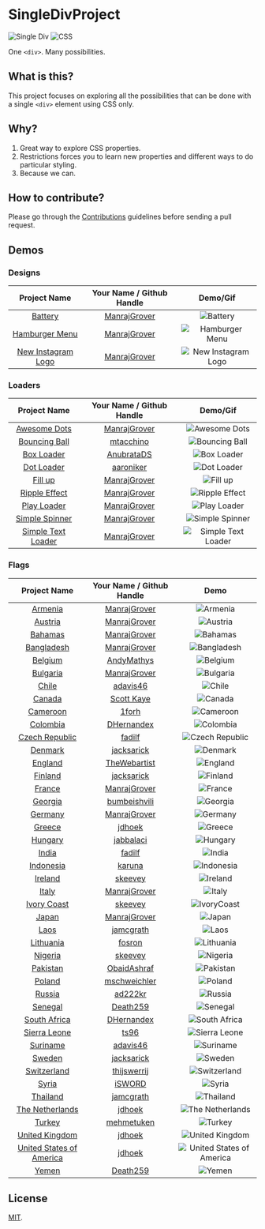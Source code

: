 # SingleDivProject
![Single Div](https://img.shields.io/badge/Single%20Div-Yes-brightgreen.svg) ![CSS](https://img.shields.io/badge/CSS-Yes-brightgreen.svg)

One `<div>`. Many possibilities.

## What is this?

This project focuses on exploring all the possibilities that can be done with a single `<div>` element using CSS only.

## Why?

1. Great way to explore CSS properties.
2. Restrictions forces you to learn new properties and different ways to do particular styling.
3. Because we can.

## How to contribute?

Please go through the [Contributions](https://github.com/ManrajGrover/SingleDivProject/blob/master/CONTRIBUTIONS.md) guidelines before sending a pull request.

## Demos

### Designs
| Project Name | Your Name / Github Handle | Demo/Gif |
| :---: | :---: | :---: |
| [Battery](https://github.com/ManrajGrover/SingleDivProject/blob/master/Designs/Battery.html) | [ManrajGrover](https://github.com/ManrajGrover) | ![Battery](https://github.com/ManrajGrover/SingleDivProject/blob/master/Assets/Battery.gif) |
| [Hamburger Menu](https://github.com/ManrajGrover/SingleDivProject/blob/master/Designs/Hamburger.html) | [ManrajGrover](https://github.com/ManrajGrover) | ![Hamburger Menu](https://github.com/ManrajGrover/SingleDivProject/blob/master/Assets/Hamburger.png) |
| [New Instagram Logo](https://github.com/ManrajGrover/SingleDivProject/blob/master/Designs/Instagram%20New%20Logo.html) | [ManrajGrover](https://github.com/ManrajGrover) | ![New Instagram Logo](https://github.com/ManrajGrover/SingleDivProject/blob/master/Assets/instagram.jpg) |

### Loaders

| Project Name | Your Name / Github Handle | Demo/Gif |
| :---: | :---: | :---: |
| [Awesome Dots](https://github.com/ManrajGrover/SingleDivProject/blob/master/Loaders/Awesome%20Dots.html) |  [ManrajGrover](https://github.com/ManrajGrover) | ![Awesome Dots](https://github.com/ManrajGrover/SingleDivProject/blob/master/Assets/Awesome%20Dots.gif) |
| [Bouncing Ball](https://github.com/ManrajGrover/SingleDivProject/blob/master/Loaders/Bouncing%20Ball.html) |  [mtacchino](https://github.com/mtacchino) | ![Bouncing Ball](https://github.com/ManrajGrover/SingleDivProject/blob/master/Assets/Bouncing%20Ball.gif) |
| [Box Loader](https://github.com/ManrajGrover/SingleDivProject/blob/master/Loaders/Box%20Loader.html) |  [AnubrataDS](https://github.com/anubratads) | ![Box Loader](https://github.com/ManrajGrover/SingleDivProject/blob/master/Assets/Box%20Loader.gif) |
| [Dot Loader](https://github.com/ManrajGrover/SingleDivProject/blob/master/Loaders/Dot%20Loader.html) |  [aaroniker](https://github.com/aaroniker) | ![Dot Loader](https://github.com/ManrajGrover/SingleDivProject/blob/master/Assets/Dot%20Loader.gif) |
| [Fill up](https://github.com/ManrajGrover/SingleDivProject/blob/master/Loaders/Fill%20up.html) |  [ManrajGrover](https://github.com/ManrajGrover) | ![Fill up](https://github.com/ManrajGrover/SingleDivProject/blob/master/Assets/Fill%20up.gif) |
| [Ripple Effect](https://github.com/ManrajGrover/SingleDivProject/blob/master/Loaders/Ripple%20Effect.html) |  [ManrajGrover](https://github.com/ManrajGrover) | ![Ripple Effect](https://github.com/ManrajGrover/SingleDivProject/blob/master/Assets/Ripple%20Effect.gif) |
| [Play Loader](https://github.com/ManrajGrover/SingleDivProject/blob/master/Loaders/Play%20Loader.html) | [ManrajGrover](https://github.com/ManrajGrover) | ![Play Loader](https://raw.githubusercontent.com/ManrajGrover/SingleDivProject/master/Assets/Play%20Loader.gif) |
| [Simple Spinner](https://github.com/ManrajGrover/SingleDivProject/blob/master/Loaders/Simple%20Spinner.html) |  [ManrajGrover](https://github.com/ManrajGrover) | ![Simple Spinner](https://github.com/ManrajGrover/SingleDivProject/blob/master/Assets/Simple%20Spinner.gif) |
| [Simple Text Loader](https://github.com/ManrajGrover/SingleDivProject/blob/master/Loaders/Simple%20Text%20Loader.html) |  [ManrajGrover](https://github.com/ManrajGrover) | ![Simple Text Loader](https://github.com/ManrajGrover/SingleDivProject/blob/master/Assets/Simple%20Text%20Loader.gif) |

### Flags

| Project Name | Your Name / Github Handle | Demo |
| :---: | :---: | :---: |
| [Armenia](https://github.com/ManrajGrover/SingleDivProject/blob/master/Flags/Armenia.html) | [ManrajGrover](https://github.com/ManrajGrover) | ![Armenia](https://github.com/ManrajGrover/SingleDivProject/blob/master/Assets/Armenia.png) |
| [Austria](https://github.com/ManrajGrover/SingleDivProject/blob/master/Flags/Austria.html) | [ManrajGrover](https://github.com/ManrajGrover) | ![Austria](https://github.com/ManrajGrover/SingleDivProject/blob/master/Assets/Austria.png) |
| [Bahamas](https://github.com/ManrajGrover/SingleDivProject/blob/master/Flags/Bahamas.html) | [ManrajGrover](https://github.com/ManrajGrover) | ![Bahamas](https://github.com/ManrajGrover/SingleDivProject/blob/master/Assets/Bahamas.png) |
| [Bangladesh](https://github.com/ManrajGrover/SingleDivProject/blob/master/Flags/Bangladesh.html) | [ManrajGrover](https://github.com/ManrajGrover) | ![Bangladesh](https://github.com/ManrajGrover/SingleDivProject/blob/master/Assets/Bangladesh.png) |
| [Belgium](https://github.com/ManrajGrover/SingleDivProject/blob/master/Flags/Belgium.html) | [AndyMathys](https://github.com/AndyMathys) | ![Belgium](https://github.com/ManrajGrover/SingleDivProject/blob/master/Assets/Belgium.png) |
| [Bulgaria](https://github.com/ManrajGrover/SingleDivProject/blob/master/Flags/Bulgaria.html) | [ManrajGrover](https://github.com/ManrajGrover) | ![Bulgaria](https://github.com/ManrajGrover/SingleDivProject/blob/master/Assets/Bulgaria.png) |
| [Chile](https://github.com/ManrajGrover/SingleDivProject/blob/master/Flags/chile.html) | [adavis46](https://github.com/adavis46) | ![Chile](https://github.com/ManrajGrover/SingleDivProject/blob/master/Assets/chile.PNG) |
| [Canada](https://github.com/ManrajGrover/SingleDivProject/blob/master/Flags/Canada.html) | [Scott Kaye](https://github.com/ScottKaye) | ![Canada](https://github.com/ManrajGrover/SingleDivProject/blob/master/Assets/Canada.png) |
| [Cameroon](https://github.com/ManrajGrover/SingleDivProject/blob/master/Flags/Cameroon.html) | [1forh](https://github.com/1forh) | ![Cameroon](https://github.com/ManrajGrover/SingleDivProject/blob/master/Assets/Cameroon.png) |
| [Colombia](https://github.com/ManrajGrover/SingleDivProject/blob/master/Flags/Colombia.html) | [DHernandex](https://github.com/dhernandex) | ![Colombia](https://github.com/ManrajGrover/SingleDivProject/blob/master/Assets/Colombia.png)
| [Czech Republic](https://github.com/ManrajGrover/SingleDivProject/blob/master/Flags/CzechRepublic.html) | [fadilf](https://github.com/fadilf) | ![Czech Republic](https://github.com/ManrajGrover/SingleDivProject/blob/master/Assets/CzechRepublic.png)
| [Denmark](https://github.com/ManrajGrover/SingleDivProject/blob/master/Flags/Denmark.html) | [jacksarick](https://github.com/jacksarick) | ![Denmark](https://github.com/ManrajGrover/SingleDivProject/blob/master/Assets/Denmark.png) |
| [England](https://github.com/ManrajGrover/SingleDivProject/blob/master/Flags/England.html) | [TheWebartist](https://github.com/TheWebartist) | ![England](https://github.com/ManrajGrover/SingleDivProject/blob/master/Assets/England.png) |
| [Finland](https://github.com/ManrajGrover/SingleDivProject/blob/master/Flags/Finland.html) | [jacksarick](https://github.com/jacksarick) | ![Finland](https://github.com/ManrajGrover/SingleDivProject/blob/master/Assets/Finland.png) |
| [France](https://github.com/ManrajGrover/SingleDivProject/blob/master/Flags/France.html) | [ManrajGrover](https://github.com/ManrajGrover) | ![France](https://github.com/ManrajGrover/SingleDivProject/blob/master/Assets/France.png) |
| [Georgia](https://github.com/ManrajGrover/SingleDivProject/blob/master/Flags/Georgia.html) | [bumbeishvili](https://github.com/bumbeishvili) | ![Georgia](https://github.com/ManrajGrover/SingleDivProject/blob/master/Assets/Georgia.png) |
| [Germany](https://github.com/ManrajGrover/SingleDivProject/blob/master/Flags/Germany.html) | [ManrajGrover](https://github.com/ManrajGrover) | ![Germany](https://github.com/ManrajGrover/SingleDivProject/blob/master/Assets/Germany.png) |
| [Greece](https://github.com/ManrajGrover/SingleDivProject/blob/master/Flags/Greece.html) | [jdhoek](https://github.com/jdhoek) | ![Greece](https://github.com/ManrajGrover/SingleDivProject/blob/master/Assets/Greece.png) |
| [Hungary](https://github.com/ManrajGrover/SingleDivProject/blob/master/Flags/Hungary.html) | [jabbalaci](https://github.com/jabbalaci) | ![Hungary](https://github.com/ManrajGrover/SingleDivProject/blob/master/Assets/Hungary.png) |
| [India](https://github.com/ManrajGrover/SingleDivProject/blob/master/Flags/India.html) | [fadilf](https://github.com/fadilf) | ![India](https://github.com/ManrajGrover/SingleDivProject/blob/master/Assets/India.png) |
| [Indonesia](https://github.com/ManrajGrover/SingleDivProject/blob/master/Flags/Indonesia.html) | [karuna](https://github.com/karuna) | ![Indonesia](https://github.com/ManrajGrover/SingleDivProject/blob/master/Assets/Indonesia.png) |
| [Ireland](https://github.com/ManrajGrover/SingleDivProject/blob/master/Flags/Ireland.html) | [skeevey](https://github.com/skeevey) | ![Ireland](https://github.com/ManrajGrover/SingleDivProject/blob/master/Assets/Ireland.png) |
| [Italy](https://github.com/ManrajGrover/SingleDivProject/blob/master/Flags/Italy.html) | [ManrajGrover](https://github.com/ManrajGrover) | ![Italy](https://github.com/ManrajGrover/SingleDivProject/blob/master/Assets/Italy.png) |
| [Ivory Coast](https://github.com/ManrajGrover/SingleDivProject/blob/master/Flags/IvoryCoast.html) | [skeevey](https://github.com/skeevey) | ![IvoryCoast](https://github.com/ManrajGrover/SingleDivProject/blob/master/Assets/IvoryCoast.png) |
| [Japan](https://github.com/ManrajGrover/SingleDivProject/blob/master/Flags/Japan.html) | [ManrajGrover](https://github.com/ManrajGrover) | ![Japan](https://github.com/ManrajGrover/SingleDivProject/blob/master/Assets/Japan.png) |
|[Laos](https://github.com/ManrajGrover/SingleDivProject/blob/master/Flags/Laos.html) | [jamcgrath](https://github.com/jamcgrath) | ![Laos](https://github.com/ManrajGrover/SingleDivProject/blob/master/Assets/Laos.png) |
|[Lithuania](https://github.com/ManrajGrover/SingleDivProject/blob/master/Flags/Lithuania.html) | [fosron](https://github.com/fosron) | ![Lithuania](https://github.com/ManrajGrover/SingleDivProject/blob/master/Assets/Lithuania.png) |
| [Nigeria](https://github.com/ManrajGrover/SingleDivProject/blob/master/Flags/Nigeria.html) | [skeevey](https://github.com/skeevey) | ![Nigeria](https://github.com/ManrajGrover/SingleDivProject/blob/master/Assets/Nigeria.png) |
| [Pakistan](https://github.com/ManrajGrover/SingleDivProject/blob/master/Flags/pakistan.html) | [ObaidAshraf](https://github.com/ObaidAshraf) | ![Pakistan](https://github.com/ManrajGrover/SingleDivProject/blob/master/Assets/Pakistan.png) |
| [Poland](https://github.com/ManrajGrover/SingleDivProject/blob/master/Flags/Poland.html) | [mschweichler](https://github.com/mschweichler) | ![Poland](https://github.com/ManrajGrover/SingleDivProject/blob/master/Assets/Poland.png) |
| [Russia](https://github.com/ManrajGrover/SingleDivProject/blob/master/Flags/Russia.html) | [ad222kr](https://github.com/ad222kr) | ![Russia](https://github.com/ManrajGrover/SingleDivProject/blob/master/Assets/Russia.png) |
| [Senegal](https://github.com/ManrajGrover/SingleDivProject/blob/master/Flags/Senegal.html) | [Death259](https://github.com/Death259) | ![Senegal](https://github.com/ManrajGrover/SingleDivProject/blob/master/Assets/Senegal.png) |
| [South Africa](https://github.com/ManrajGrover/SingleDivProject/blob/master/Flags/South%20Africa.html) | [DHernandex](https://github.com/dhernandex) | ![South Africa](https://github.com/ManrajGrover/SingleDivProject/blob/master/Assets/South%20Africa.png)
| [Sierra Leone](https://github.com/ManrajGrover/SingleDivProject/blob/master/Flags/SierraLeone.html) | [ts96](https://github.com/ts96) | ![Sierra Leone](https://github.com/ManrajGrover/SingleDivProject/blob/master/Assets/SierraLeone.png) |
| [Suriname](https://github.com/ManrajGrover/SingleDivProject/blob/master/Flags/Suriname.html) | [adavis46](https://github.com/adavis46) | ![Suriname](https://github.com/ManrajGrover/SingleDivProject/blob/master/Assets/Suriname.png) |
| [Sweden](https://github.com/ManrajGrover/SingleDivProject/blob/master/Flags/Sweden.html) | [jacksarick](https://github.com/jacksarick) | ![Sweden](https://github.com/ManrajGrover/SingleDivProject/blob/master/Assets/Sweden.png) |
| [Switzerland](https://github.com/ManrajGrover/SingleDivProject/blob/master/Flags/Switzerland.html) | [thijswerrij](https://github.com/thijswerrij) | ![Switzerland](https://github.com/ManrajGrover/SingleDivProject/blob/master/Assets/Switzerland.png) |
| [Syria](https://github.com/ManrajGrover/SingleDivProject/blob/master/Flags/Syria.html) | [iSWORD](https://github.com/iSWORD) | ![Syria](https://github.com/ManrajGrover/SingleDivProject/blob/master/Assets/Syria.png) |
| [Thailand](https://github.com/ManrajGrover/SingleDivProject/blob/master/Flags/Thailand.html) | [jamcgrath](https://github.com/jamcgrath) | ![Thailand](https://github.com/ManrajGrover/SingleDivProject/blob/master/Assets/Thailand.png) |
| [The Netherlands](https://github.com/ManrajGrover/SingleDivProject/blob/master/Flags/Netherlands.html) | [jdhoek](https://github.com/jdhoek) | ![The Netherlands](https://github.com/ManrajGrover/SingleDivProject/blob/master/Assets/Netherlands.png) |
| [Turkey](https://github.com/ManrajGrover/SingleDivProject/blob/master/Flags/Turkey.html) | [mehmetuken](https://github.com/mehmetuken) | ![Turkey](https://github.com/ManrajGrover/SingleDivProject/blob/master/Assets/Turkey.png) |
| [United Kingdom](https://github.com/ManrajGrover/SingleDivProject/blob/master/Flags/UK.html) | [jdhoek](https://github.com/jdhoek) | ![United Kingdom](https://github.com/ManrajGrover/SingleDivProject/blob/master/Assets/UK.png) |
| [United States of America](https://github.com/ManrajGrover/SingleDivProject/blob/master/Flags/USA.html) | [jdhoek](https://github.com/jdhoek) | ![United States of America](https://github.com/ManrajGrover/SingleDivProject/blob/master/Assets/USA.png) |
| [Yemen](https://github.com/ManrajGrover/SingleDivProject/blob/master/Flags/Yemen.html) | [Death259](https://github.com/Death259) | ![Yemen](https://github.com/ManrajGrover/SingleDivProject/blob/master/Assets/Yemen.png) |

## License
[MIT](https://github.com/ManrajGrover/SingleDivProject/blob/master/LICENSE).
